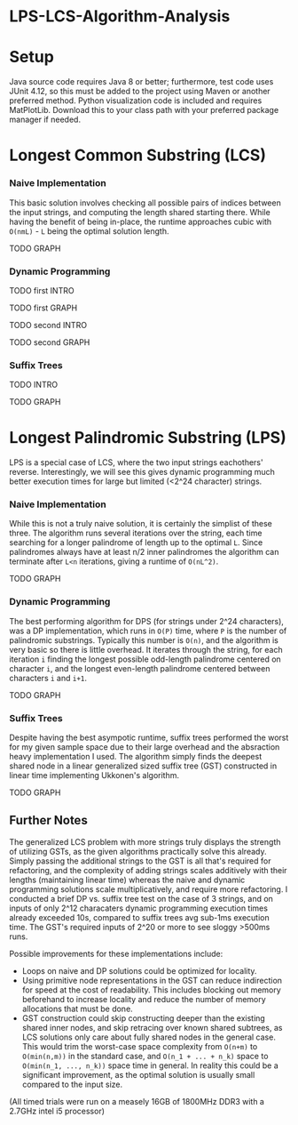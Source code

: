 # LPS-LCS-Algorithm-Analysis

# Setup 

Java source code requires Java 8 or better; furthermore, test code uses JUnit 4.12, so this must be added to the project using Maven 
or another preferred method. Python visualization code is included and requires MatPlotLib. Download this to your class path
with your preferred package manager if needed.

# Longest Common Substring (LCS)
### Naive Implementation
This basic solution involves checking all possible pairs of indices between the input strings, and computing the length shared starting there. While having the benefit of being in-place, the runtime approaches cubic with `O(nmL)` - `L` being the optimal solution length.

TODO GRAPH

### Dynamic Programming
TODO first INTRO

TODO first GRAPH

TODO second INTRO

TODO second GRAPH

### Suffix Trees
TODO INTRO

TODO GRAPH

# Longest Palindromic Substring (LPS)
LPS is a special case of LCS, where the two input strings eachothers' reverse. Interestingly, we will see this gives dynamic programming much better execution times for large but limited (<2^24 character) strings.
### Naive Implementation
While this is not a truly naive solution, it is certainly the simplist of these three. The algorithm runs several iterations over the string, each time searching for a longer palindrome of length up to the optimal `L`.  Since palindromes always have at least n/2 inner palindromes the algorithm can terminate after `L<n` iterations, giving a runtime of `O(nL^2)`.

TODO GRAPH

### Dynamic Programming
The best performing algorithm for DPS (for strings under 2^24 characters), was a DP implementation, which runs in `O(P)` time, where `P` is the number of palindromic substrings.  Typically this number is `O(n)`, and the algorithm is very basic so there is little overhead. It iterates through the string, for each iteration `i` finding the longest possible odd-length palindrome centered on character `i`, and the longest even-length palindrome centered between characters `i` and `i+1`.

TODO GRAPH


### Suffix Trees
Despite having the best asympotic runtime, suffix trees performed the worst for my given sample space due to their large overhead and the absraction heavy implementation I used. The algorithm simply finds the deepest shared node in a linear generalized sized suffix tree (GST) constructed in linear time implementing Ukkonen's algorithm.

TODO GRAPH

## Further Notes

The generalized LCS problem with more strings truly displays the strength of utilizing GSTs, as the given algorithms practically solve this already.  Simply passing the additional strings to the GST is all that's required for refactoring, and the complexity of adding strings scales additively with their lengths (maintaining linear time) whereas the naive and dynamic programming solutions scale multiplicatively, and require more refactoring.  I conducted a brief DP vs. suffix tree test on the case of 3 strings, and on inputs of only 2^12 characaters dynamic programming execution times already exceeded 10s, compared to suffix trees avg sub-1ms execution time.  The GST's required inputs of 2^20 or more to see sloggy >500ms runs.

Possible improvements for these implementations include:
* Loops on naive and DP solutions could be optimized for locality.
* Using primitive node representations in the GST can reduce indirection for speed at the cost of readability. This includes blocking out memory beforehand to increase locality and reduce the number of memory allocations that must be done.
* GST construction could skip constructing deeper than the existing shared inner nodes, and skip retracing over known shared subtrees, as LCS solutions only care about fully shared nodes in the general case. This would trim the worst-case space complexity from `O(n+m)` to `O(min(n,m))` in the standard case, and `O(n_1 + ... + n_k)` space to `O(min(n_1, ..., n_k))` space time in general.  In reality this could be a significant improvement, as the optimal solution is usually small compared to the input size. 

(All timed trials were run on a measely 16GB of 1800MHz DDR3 with a 2.7GHz intel i5 processor)

